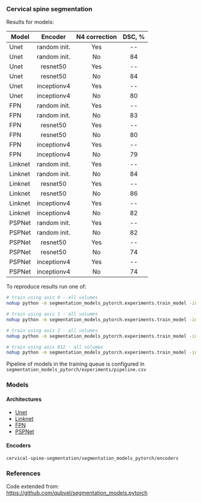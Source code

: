 ### Cervical spine segmentation

Results for models:


|Model            |Encoder           |N4 correction  |DSC, %   |
|-----------------|:----------------:|:-------------:|:-------:|
|Unet             |random init.      |Yes            |--       |
|Unet             |random init.      |No             |84       |
|Unet             |resnet50          |Yes            |--       |
|Unet             |resnet50          |No             |84       |
|Unet             |inceptionv4       |Yes            |--       |
|Unet             |inceptionv4       |No             |80       |
|FPN              |random init.      |Yes            |--       |
|FPN              |random init.      |No             |83       |
|FPN              |resnet50          |Yes            |--       |
|FPN              |resnet50          |No             |80       |
|FPN              |inceptionv4       |Yes            |--       |
|FPN              |inceptionv4       |No             |79       |
|Linknet          |random init.      |Yes            |--       |
|Linknet          |random init.      |No             |84       |
|Linknet          |resnet50          |Yes            |--       |
|Linknet          |resnet50          |No             |86       |
|Linknet          |inceptionv4       |Yes            |--       |
|Linknet          |inceptionv4       |No             |82       |
|PSPNet           |random init.      |Yes            |--       |
|PSPNet           |random init.      |No             |82       |
|PSPNet           |resnet50          |Yes            |--       |
|PSPNet           |resnet50          |No             |74       |
|PSPNet           |inceptionv4       |Yes            |--       |
|PSPNet           |inceptionv4       |No             |74       |




To reproduce results run one of:

```bash
# train using axis 0 - all volumes
nohup python -m segmentation_models_pytorch.experiments.train_model -in path/to/nrrd/dataset --train_all all --extract_slices 1 --use_axis 0 &

# train using axis 1 - all volumes
nohup python -m segmentation_models_pytorch.experiments.train_model -in path/to/nrrd/dataset --train_all all --extract_slices 1 --use_axis 1 &

# train using axis 2 - all volumes
nohup python -m segmentation_models_pytorch.experiments.train_model -in path/to/nrrd/dataset --train_all all --extract_slices 1 --use_axis 2 &

# train using axis 012 - all volumes
nohup python -m segmentation_models_pytorch.experiments.train_model -in path/to/nrrd/dataset --train_all all --extract_slices 1 --use_axis 012 &
```

Pipeline of models in the training queue is configured in `segmentation_models_pytorch/experiments/pipeline.csv`

### Models <a name="models"></a>

#### Architectures <a name="architectires"></a>
 - [Unet](https://arxiv.org/abs/1505.04597)
 - [Linknet](https://arxiv.org/abs/1707.03718)
 - [FPN](http://presentations.cocodataset.org/COCO17-Stuff-FAIR.pdf)
 - [PSPNet](https://arxiv.org/abs/1612.01105)

#### Encoders <a name="encoders"></a>
`cervical-spine-segmentation/segmentation_models_pytorch/encoders`

### References
Code extended from: https://github.com/qubvel/segmentation_models.pytorch

